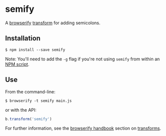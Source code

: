 # semify
A [browserify](http://browserify.org) [transform](https://github.com/substack/node-browserify#btransformtr-opts) for adding semicolons.

## Installation

```
$ npm install --save semify
```

Note: You'll need to add the `-g` flag if you're not using `semify` from within an [NPM script](https://docs.npmjs.com/misc/scripts).

## Use

From the command-line:

```
$ browserify -t semify main.js
```

or with the API:


``` js
b.transform('semify')
```

For further information, see the [browserify handbook](https://github.com/substack/browserify-handbook) section on [transforms](https://github.com/substack/browserify-handbook#transforms).
